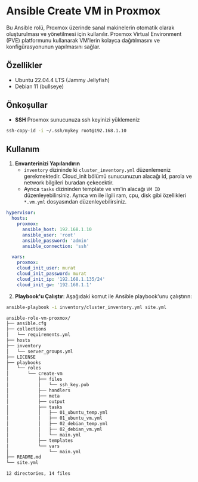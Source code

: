 # Ansible Create VM in Proxmox

Bu Ansible rolü, Proxmox üzerinde sanal makinelerin otomatik olarak oluşturulması ve yönetilmesi için kullanılır. Proxmox Virtual Environment (PVE) platformunu kullanarak VM'lerin kolayca dağıtılmasını ve konfigürasyonunun yapılmasını sağlar.

## Özellikler

- Ubuntu 22.04.4 LTS (Jammy Jellyfish) 
- Debian 11  (bullseye)

## Önkoşullar

- **SSH** Proxmox sunucunuza ssh keyinizi yüklemeniz
````bash
ssh-copy-id -i ~/.ssh/mykey root@192.168.1.10
````

## Kullanım

1. **Envanterinizi Yapılandırın**
   - `inventory` dizininde ki `cluster_inventory.yml` düzenlemeniz gerekmektedir. Cloud_init bölümü sunucunuzun alacağı id, parola ve network bilgileri buradan çekecektir.
   - Ayrıca `tasks` dizininden template ve vm'in alacağı `VM ID` düzenleyebilirsiniz. Ayrıca vm ile ilgili ram, cpu, disk gibi özellikleri `*.vm.yml` dosyasından düzenleyebilirsiniz.
   

````yml
hypervisor:
  hosts:
    proxmox:
      ansible_host: 192.168.1.10
      ansible_user: 'root'
      ansible_password: 'admin'
      ansible_connection: 'ssh'

  vars:
    proxmox:
    cloud_init_user: murat
    cloud_init_password: murat
    cloud_init_ip: '192.168.1.135/24'
    cloud_init_gw: '192.168.1.1'
````


2. **Playbook'u Çalıştır**: Aşağıdaki komut ile Ansible playbook'unu çalıştırın:

```bash
ansible-playbook -i inventory/cluster_inventory.yml site.yml
```


````bash
ansible-role-vm-proxmox/
├── ansible.cfg
├── collections
│   └── requirements.yml
├── hosts
├── inventory
│   └── server_groups.yml
├── LICENSE
├── playbooks
│   └── roles
│       └── create-vm
│           ├── files
│           │   └── ssh_key.pub
│           ├── handlers
│           ├── meta
│           ├── output
│           ├── tasks
│           │   ├── 01_ubuntu_temp.yml
│           │   ├── 01_ubuntu_vm.yml
│           │   ├── 02_debian_temp.yml
│           │   ├── 02_debian_vm.yml
│           │   └── main.yml
│           ├── templates
│           └── vars
│               └── main.yml
├── README.md
└── site.yml

12 directories, 14 files
````